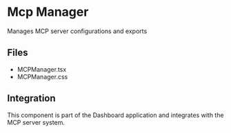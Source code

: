 # Mcp Manager

Manages MCP server configurations and exports

## Files
- MCPManager.tsx
- MCPManager.css

## Integration
This component is part of the Dashboard application and integrates with the MCP server system.
